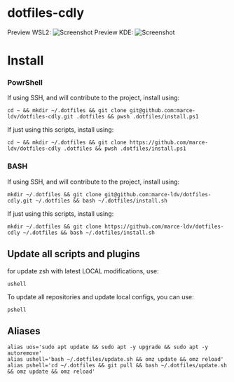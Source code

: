 # dotfiles-cdly
Preview WSL2:
![Screenshot](md/wsl2.png)
Preview KDE:
![Screenshot](md/kde.jpeg)

# Install

### PowrShell
If using SSH, and will contribute to the project, install using:
```
cd ~ && mkdir ~/.dotfiles && git clone git@github.com:marce-ldv/dotfiles-cdly.git .dotfiles && pwsh .dotfiles/install.ps1
```
If just using this scripts, install using:
```
cd ~ && mkdir ~/.dotfiles && git clone https://github.com/marce-ldv/dotfiles-cdly .dotfiles && pwsh .dotfiles/install.ps1
```
### BASH
If using SSH, and will contribute to the project, install using:
```
mkdir ~/.dotfiles && git clone git@github.com:marce-ldv/dotfiles-cdly.git ~/.dotfiles && bash ~/.dotfiles/install.sh
```
If just using this scripts, install using:
```
mkdir ~/.dotfiles && git clone https://github.com/marce-ldv/dotfiles-cdly ~/.dotfiles && bash ~/.dotfiles/install.sh
```
## Update all scripts and plugins
for update zsh with latest LOCAL modifications, use:
```
ushell
```
To update all repositories and update local configs, you can use:
```
pshell
```
## Aliases
```
alias uos='sudo apt update && sudo apt -y upgrade && sudo apt -y autoremove'
alias ushell='bash ~/.dotfiles/update.sh && omz update && omz reload'
alias pshell='cd ~/.dotfiles && git pull && bash ~/.dotfiles/update.sh && omz update && omz reload'
```